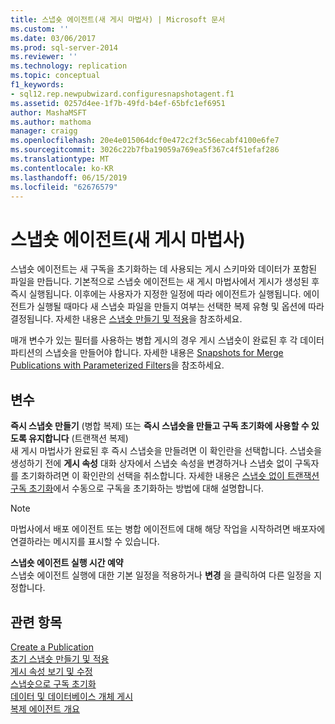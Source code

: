 ```yaml
---
title: 스냅숏 에이전트(새 게시 마법사) | Microsoft 문서
ms.custom: ''
ms.date: 03/06/2017
ms.prod: sql-server-2014
ms.reviewer: ''
ms.technology: replication
ms.topic: conceptual
f1_keywords:
- sql12.rep.newpubwizard.configuresnapshotagent.f1
ms.assetid: 0257d4ee-1f7b-49fd-b4ef-65bfc1ef6951
author: MashaMSFT
ms.author: mathoma
manager: craigg
ms.openlocfilehash: 20e4e015064dcf0e472c2f3c56ecabf4100e6fe7
ms.sourcegitcommit: 3026c22b7fba19059a769ea5f367c4f51efaf286
ms.translationtype: MT
ms.contentlocale: ko-KR
ms.lasthandoff: 06/15/2019
ms.locfileid: "62676579"
---
```

# <a name="snapshot-agent-new-publication-wizard"></a>스냅숏 에이전트(새 게시 마법사)
  스냅숏 에이전트는 새 구독을 초기화하는 데 사용되는 게시 스키마와 데이터가 포함된 파일을 만듭니다. 기본적으로 스냅숏 에이전트는 새 게시 마법사에서 게시가 생성된 후 즉시 실행됩니다. 이후에는 사용자가 지정한 일정에 따라 에이전트가 실행됩니다. 에이전트가 실행될 때마다 새 스냅숏 파일을 만들지 여부는 선택한 복제 유형 및 옵션에 따라 결정됩니다. 자세한 내용은 [스냅숏 만들기 및 적용](create-and-apply-the-snapshot.md)을 참조하세요.  
  
 매개 변수가 있는 필터를 사용하는 병합 게시의 경우 게시 스냅숏이 완료된 후 각 데이터 파티션의 스냅숏을 만들어야 합니다. 자세한 내용은 [Snapshots for Merge Publications with Parameterized Filters](snapshots-for-merge-publications-with-parameterized-filters.md)을 참조하세요.  
  
## <a name="options"></a>변수  
 **즉시 스냅숏 만들기** (병합 복제) 또는 **즉시 스냅숏을 만들고 구독 초기화에 사용할 수 있도록 유지합니다** (트랜잭션 복제)  
 새 게시 마법사가 완료된 후 즉시 스냅숏을 만들려면 이 확인란을 선택합니다. 스냅숏을 생성하기 전에 **게시 속성** 대화 상자에서 스냅숏 속성을 변경하거나 스냅숏 없이 구독자를 초기화하려면 이 확인란의 선택을 취소합니다. 자세한 내용은 [스냅숏 없이 트랜잭션 구독 초기화](initialize-a-transactional-subscription-without-a-snapshot.md)에서 수동으로 구독을 초기화하는 방법에 대해 설명합니다.  
  
> [!NOTE]  
>  마법사에서 배포 에이전트 또는 병합 에이전트에 대해 해당 작업을 시작하려면 배포자에 연결하라는 메시지를 표시할 수 있습니다.  
  
 **스냅숏 에이전트 실행 시간 예약**  
 스냅숏 에이전트 실행에 대한 기본 일정을 적용하거나 **변경** 을 클릭하여 다른 일정을 지정합니다.  
  
## <a name="see-also"></a>관련 항목  
 [Create a Publication](publish/create-a-publication.md)   
 [초기 스냅숏 만들기 및 적용](create-and-apply-the-initial-snapshot.md)   
 [게시 속성 보기 및 수정](publish/view-and-modify-publication-properties.md)   
 [스냅숏으로 구독 초기화](initialize-a-subscription-with-a-snapshot.md)   
 [데이터 및 데이터베이스 개체 게시](publish/publish-data-and-database-objects.md)   
 [복제 에이전트 개요](agents/replication-agents-overview.md)  
  
  

